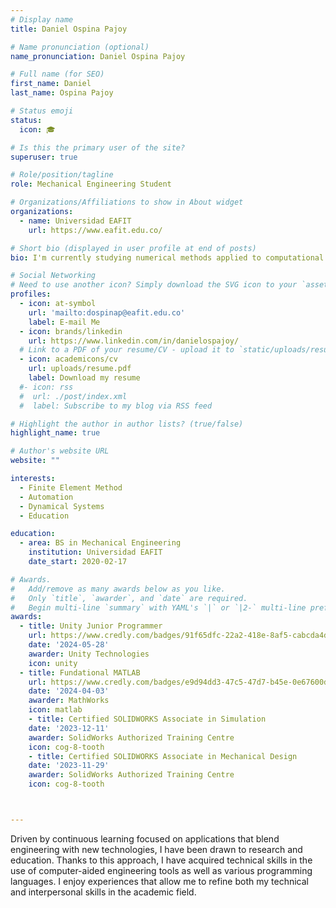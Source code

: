 ```yaml
---
# Display name
title: Daniel Ospina Pajoy

# Name pronunciation (optional)
name_pronunciation: Daniel Ospina Pajoy

# Full name (for SEO)
first_name: Daniel
last_name: Ospina Pajoy

# Status emoji
status:
  icon: 🎓

# Is this the primary user of the site?
superuser: true

# Role/position/tagline
role: Mechanical Engineering Student

# Organizations/Affiliations to show in About widget
organizations:
  - name: Universidad EAFIT
    url: https://www.eafit.edu.co/

# Short bio (displayed in user profile at end of posts)
bio: I'm currently studying numerical methods applied to computational mechanics.

# Social Networking
# Need to use another icon? Simply download the SVG icon to your `assets/media/icons/` folder.
profiles:
  - icon: at-symbol
    url: 'mailto:dospinap@eafit.edu.co'
    label: E-mail Me
  - icon: brands/linkedin
    url: https://www.linkedin.com/in/danielospajoy/
  # Link to a PDF of your resume/CV - upload it to `static/uploads/resume.pdf`
  - icon: academicons/cv
    url: uploads/resume.pdf
    label: Download my resume
  #- icon: rss
  #  url: ./post/index.xml
  #  label: Subscribe to my blog via RSS feed

# Highlight the author in author lists? (true/false)
highlight_name: true

# Author's website URL
website: ""

interests:
  - Finite Element Method
  - Automation
  - Dynamical Systems
  - Education

education:
  - area: BS in Mechanical Engineering
    institution: Universidad EAFIT
    date_start: 2020-02-17

# Awards.
#   Add/remove as many awards below as you like.
#   Only `title`, `awarder`, and `date` are required.
#   Begin multi-line `summary` with YAML's `|` or `|2-` multi-line prefix and indent 2 spaces below.
awards:
  - title: Unity Junior Programmer
    url: https://www.credly.com/badges/91f65dfc-22a2-418e-8af5-cabcda4d99f8/linked_in_profile
    date: '2024-05-28'
    awarder: Unity Technologies
    icon: unity
  - title: Fundational MATLAB
    url: https://www.credly.com/badges/e9d94dd3-47c5-47d7-b45e-0e67600d4372/linked_in_profile
    date: '2024-04-03'
    awarder: MathWorks
    icon: matlab
    - title: Certified SOLIDWORKS Associate in Simulation
    date: '2023-12-11'
    awarder: SolidWorks Authorized Training Centre
    icon: cog-8-tooth
    - title: Certified SOLIDWORKS Associate in Mechanical Design
    date: '2023-11-29'
    awarder: SolidWorks Authorized Training Centre
    icon: cog-8-tooth



---
```


Driven by continuous learning focused on applications that blend engineering with new technologies, I have been drawn to research and education. Thanks to this approach, I have acquired technical skills in the use of computer-aided engineering tools as well as various programming languages. I enjoy experiences that allow me to refine both my technical and interpersonal skills in the academic field.
